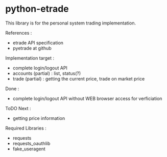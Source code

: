 python-etrade
=============

This library is for the personal system trading implementation.

References :
* etrade API specification
* pyetrade at github

Implementation target :
* complete login/logout API
* accounts (partial) : list, status(?)
* trade (partial) : getting the current price, trade on market price

Done :
* complete login/logout API without WEB browser access for verficiation

ToDO Next :
* getting price information

Required Libraries :
* requests
* requests_oauthlib
* fake_useragent
